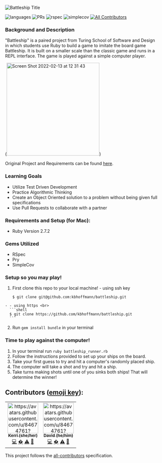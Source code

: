 ![Battleship Title](https://encrypted-tbn0.gstatic.com/images?q=tbn:ANd9GcQaVdGbtbXRVW5mHTPMPIYLr4hCykCEmSUGCueLF_dU1j0iFD4m1z1sXRvvPIFx8qrZV1Q&usqp=CAU)


![languages](https://img.shields.io/github/languages/top/kbhoffmann/battleship?color=red)
![PRs](https://img.shields.io/github/issues-pr-closed/dkassin/battleship)
![rspec](https://img.shields.io/gem/v/rspec?color=blue&label=rspec)
![simplecov](https://img.shields.io/gem/v/simplecov?color=blue&label=simplecov) <!-- ALL-CONTRIBUTORS-BADGE:START - Do not remove or modify this section -->
[![All Contributors](https://img.shields.io/badge/contributors-2-orange.svg?style=flat)](#contributors-)
<!-- ALL-CONTRIBUTORS-BADGE:END -->

### Background and Description
"Battleship" is a paired project from Turing School of Software and Design in which students use Ruby to build a game to imitate the board game Battleship. It is built on a smaller scale than the classic game and runs in a REPL interface. The game is played against a simple computer player. 

(<img width="303" alt="Screen Shot 2022-02-13 at 12 31 43" src="https://user-images.githubusercontent.com/84674761/153771511-71e949f0-f410-4707-8a71-6b83d1bf91e9.png">)

Original Project and Requirements can be found [here](https://github.com/turingschool-examples/battleship).

### Learning Goals
  * Utilize Test Driven Development
  * Practice Algorithmic Thinking
  * Create an Object Oriented solution to a problem without being given full specifications
  * Use Pull Requests to collaborate with a partner


### Requirements and Setup (for Mac):
  * Ruby Version 2.7.2


### Gems Utilized
  * RSpec
  * Pry
  * SimpleCov

### Setup so you may play!
  1. First clone this repo to your local machine!
    - using ssh key <br>
      ```shell
      $ git clone git@github.com:kbhoffmann/battleship.git
      ```
    - - using https <br>
      ```shell
      $ git clone https://github.com/kbhoffmann/battleship.git
      ```
  2. Run `gem install bundle` in your terminal

### Time to play against the computer!
  1) In your terminal run `ruby battleship_runner.rb`
  2) Follow the instructions provided to set up your ships on the board.
  3) Take your first guess to try and hit a computer's randomly placed ship.
  4) The computer will take a shot and try and hit a ship.
  5) Take turns making shots until one of you sinks both ships!  That will determine the winner!

## **Contributors** ([emoji key](https://allcontributors.org/docs/en/emoji-key)):

<!-- ALL-CONTRIBUTORS-LIST:START - Do not remove or modify this section -->
<!-- prettier-ignore-start -->
<!-- markdownlint-disable -->
<table>
  <tr>
    <td align="center"><a href="https://github.com/kbhoffmann"><img src="https://avatars.githubusercontent.com/u/84674761?s=400&u=c9fbc381c9da0cff613eeaa15e2e9f38106dedc4&v=4" width="100px;" alt="https://avatars.githubusercontent.com/u/84674761?s=400&u=c9fbc381c9da0cff613eeaa15e2e9f38106dedc4&v=4"/><br /><sub><b>Kerri (she/her)</b></sub></a><br /><a href="https://github.com/kbhoffmann/battleship/commits?author=kbhoffmann" title="Code">💻</a> <a href="#ideas-kbhoffmann" title="Ideas, Planning, & Feedback">�</a> <a href="https://github.com/kbhoffmann/battleship/commits?author=kbhoffmann" title="Tests">⚠️</a> <a href="https://github.com/kbhoffmann/battleship/pulls?q=is%3Apr+reviewed-by%3kbhoffmann" title="Reviewed Pull Requests">👀</a></td>
    <td align="center"><a href="https://github.com/dkassin"><img src="" width="100px;" alt="https://avatars.githubusercontent.com/u/84674761?s=400&u=c9fbc381c9da0cff613eeaa15e2e9f38106dedc4&v=4"/><br /><sub><b>David (he/him)</b></sub></a><br /><a href="https://github.com/dkassin/battleship/commits?author=kbhoffmann" title="Code">💻</a> <a href="#ideas-kbhoffmann" title="Ideas, Planning, & Feedback">�</a> <a href="https://github.com/kbhoffmann/battleship/commits?author=kbhoffmann" title="Tests">⚠️</a> <a href="https://github.com/kbhoffmann/battleship/pulls?q=is%3Apr+reviewed-by%3kbhoffmann" title="Reviewed Pull Requests">👀</a></td>
</table>

<!-- markdownlint-restore -->
<!-- prettier-ignore-end -->

<!-- ALL-CONTRIBUTORS-LIST:END -->

This project follows the [all-contributors](https://github.com/all-contributors/all-contributors) specification.
<!--

